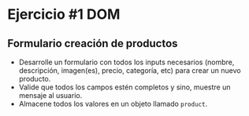 #  Ejercicio #1 DOM

## Formulario creación de productos
- Desarrolle un formulario con todos los inputs necesarios (nombre, descripción, imagen(es), precio, categoría, etc) para crear un nuevo producto.
- Valide que todos los campos estén completos y sino, muestre un mensaje al usuario.
- Almacene todos los valores en un objeto llamado `product`.
